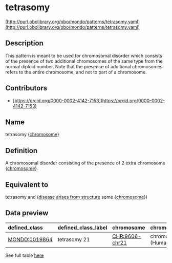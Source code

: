 # tetrasomy 

[http://purl.obolibrary.org/obo/mondo/patterns/tetrasomy.yaml](http://purl.obolibrary.org/obo/mondo/patterns/tetrasomy.yaml)
## Description 

This pattern is meant to be used for chromosomal disorder which consists of the presence of two additional chromosomes of the same type from the normal diploid number. Note that the presence of additional chromosomes refers to the entire chromosome, and not to part of a chromosome.
## Contributors 
* [https://orcid.org/0000-0002-4142-7153](https://orcid.org/0000-0002-4142-7153) 
## Name 

tetrasomy {[chromosome](http://purl.obolibrary.org/obo/GO_0005694)}

## Definition 

A chromosomal disorder consisting of the presence of 2 extra chromosome {[chromosome](http://purl.obolibrary.org/obo/GO_0005694)}.

## Equivalent to 

tetrasomy and ([disease arises from structure](http://purl.obolibrary.org/obo/RO_0004030) some {[chromosome](http://purl.obolibrary.org/obo/GO_0005694)})

## Data preview 
| defined_class                                | defined_class_label   | chromosome                                    | chromosome_label      |
|:---------------------------------------------|:----------------------|:----------------------------------------------|:----------------------|
| [MONDO:0019864](http://purl.obolibrary.org/obo/MONDO_0019864) | tetrasomy 21          | [CHR:9606-chr21](http://purl.obolibrary.org/obo/CHR_9606-chr21) | chromosome 21 (Human) |

See full table [here](https://github.com/monarch-initiative/mondo/blob/master/src/patterns/data/matches/tetrasomy.tsv) 
